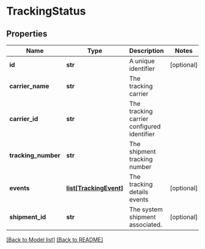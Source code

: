 # TrackingStatus

## Properties
Name | Type | Description | Notes
------------ | ------------- | ------------- | -------------
**id** | **str** | A unique identifier | [optional] 
**carrier_name** | **str** | The tracking carrier | 
**carrier_id** | **str** | The tracking carrier configured identifier | 
**tracking_number** | **str** | The shipment tracking number | 
**events** | [**list[TrackingEvent]**](TrackingEvent.md) | The tracking details events | [optional] 
**shipment_id** | **str** | The system shipment associated. | [optional] 

[[Back to Model list]](../README.md#documentation-for-models) [[Back to README]](../README.md)


